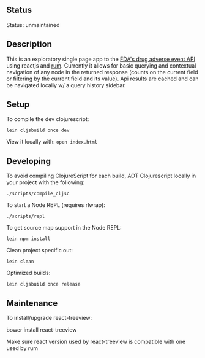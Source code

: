 ## Status

Status: unmaintained

## Description

This is an exploratory single page app to the [FDA's drug adverse event API](https://open.fda.gov/drug/event/) using reactjs and [rum](https://github.com/tonsky/rum). Currently it allows for basic querying and contextual navigation of any node in the returned response (counts on the current field or filtering by the current field and its value). Api results are cached and can be navigated locally w/ a query history sidebar.


## Setup

To compile the dev clojurescript:

    lein cljsbuild once dev

View it locally with: `open index.html`


## Developing

To avoid compiling ClojureScript for each build, AOT Clojurescript locally in your project with the following:

    ./scripts/compile_cljsc

To start a Node REPL (requires rlwrap):

    ./scripts/repl

To get source map support in the Node REPL:

    lein npm install

Clean project specific out:

    lein clean

Optimized builds:

    lein cljsbuild once release

## Maintenance

To install/upgrade react-treeview:

  bower install react-treeview

Make sure react version used by react-treeview is compatible with one used by rum
